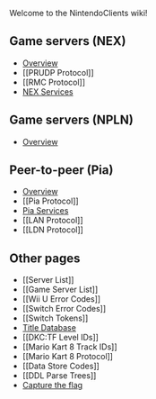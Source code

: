 Welcome to the NintendoClients wiki!

## Game servers (NEX)
* [Overview](NEX-Overview-(Game-Servers))
* [[PRUDP Protocol]]
* [[RMC Protocol]]
* [NEX Services](NEX-Protocols)

## Game servers (NPLN)
* [Overview](NPLN-Servers)

## Peer-to-peer (Pia)
* [Overview](Pia-Overview)
* [[Pia Protocol]]
* [Pia Services](Pia-Protocols)
* [[LAN Protocol]]
* [[LDN Protocol]]

## Other pages
* [[Server List]]
* [[Game Server List]]
* [[Wii U Error Codes]]
* [[Switch Error Codes]]
* [[Switch Tokens]]
* [Title Database](https://kinnay.github.io)
* [[DKC:TF Level IDs]]
* [[Mario Kart 8 Track IDs]]
* [[Mario Kart 8 Protocol]]
* [[Data Store Codes]]
* [[DDL Parse Trees]]
* [Capture the flag](https://nintendo-ctf.com)